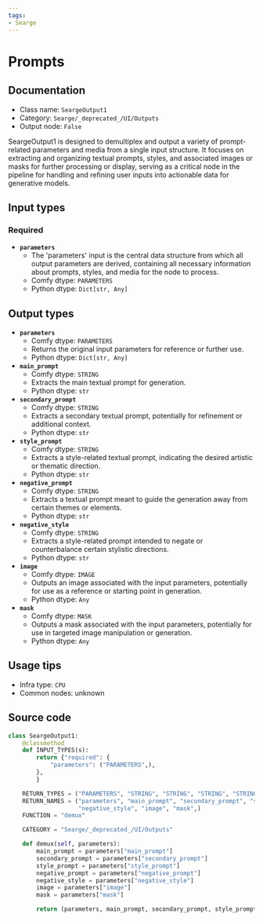 ```yaml
---
tags:
- Searge
---
```


# Prompts
## Documentation
- Class name: `SeargeOutput1`
- Category: `Searge/_deprecated_/UI/Outputs`
- Output node: `False`

SeargeOutput1 is designed to demultiplex and output a variety of prompt-related parameters and media from a single input structure. It focuses on extracting and organizing textual prompts, styles, and associated images or masks for further processing or display, serving as a critical node in the pipeline for handling and refining user inputs into actionable data for generative models.
## Input types
### Required
- **`parameters`**
    - The 'parameters' input is the central data structure from which all output parameters are derived, containing all necessary information about prompts, styles, and media for the node to process.
    - Comfy dtype: `PARAMETERS`
    - Python dtype: `Dict[str, Any]`
## Output types
- **`parameters`**
    - Comfy dtype: `PARAMETERS`
    - Returns the original input parameters for reference or further use.
    - Python dtype: `Dict[str, Any]`
- **`main_prompt`**
    - Comfy dtype: `STRING`
    - Extracts the main textual prompt for generation.
    - Python dtype: `str`
- **`secondary_prompt`**
    - Comfy dtype: `STRING`
    - Extracts a secondary textual prompt, potentially for refinement or additional context.
    - Python dtype: `str`
- **`style_prompt`**
    - Comfy dtype: `STRING`
    - Extracts a style-related textual prompt, indicating the desired artistic or thematic direction.
    - Python dtype: `str`
- **`negative_prompt`**
    - Comfy dtype: `STRING`
    - Extracts a textual prompt meant to guide the generation away from certain themes or elements.
    - Python dtype: `str`
- **`negative_style`**
    - Comfy dtype: `STRING`
    - Extracts a style-related prompt intended to negate or counterbalance certain stylistic directions.
    - Python dtype: `str`
- **`image`**
    - Comfy dtype: `IMAGE`
    - Outputs an image associated with the input parameters, potentially for use as a reference or starting point in generation.
    - Python dtype: `Any`
- **`mask`**
    - Comfy dtype: `MASK`
    - Outputs a mask associated with the input parameters, potentially for use in targeted image manipulation or generation.
    - Python dtype: `Any`
## Usage tips
- Infra type: `CPU`
- Common nodes: unknown


## Source code
```python
class SeargeOutput1:
    @classmethod
    def INPUT_TYPES(s):
        return {"required": {
            "parameters": ("PARAMETERS",),
        },
        }

    RETURN_TYPES = ("PARAMETERS", "STRING", "STRING", "STRING", "STRING", "STRING", "IMAGE", "MASK",)
    RETURN_NAMES = ("parameters", "main_prompt", "secondary_prompt", "style_prompt", "negative_prompt",
                    "negative_style", "image", "mask",)
    FUNCTION = "demux"

    CATEGORY = "Searge/_deprecated_/UI/Outputs"

    def demux(self, parameters):
        main_prompt = parameters["main_prompt"]
        secondary_prompt = parameters["secondary_prompt"]
        style_prompt = parameters["style_prompt"]
        negative_prompt = parameters["negative_prompt"]
        negative_style = parameters["negative_style"]
        image = parameters["image"]
        mask = parameters["mask"]

        return (parameters, main_prompt, secondary_prompt, style_prompt, negative_prompt, negative_style, image, mask,)

```
